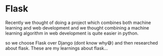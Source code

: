 # Flask
Recently we thought of doing a project which combines both machine learning and web development and we thought combining a machine learning algorithm in web development is quite easier in python.

so we choose Flask over Django (dont know why😅) and then researched about flask. These are my learnings about flask...



